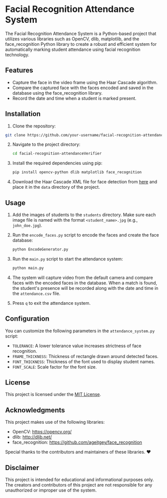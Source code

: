 # Facial Recognition Attendance System

The Facial Recognition Attendance System is a Python-based project that utilizes various libraries such as OpenCV, dlib, matplotlib, and the face_recognition Python library to create a robust and efficient system for automatically marking student attendance using facial recognition technology.

## Features

- Capture the face in the video frame using the Haar Cascade algorithm.
- Compare the captured face with the faces encoded and saved in the database using the face_recognition library.
- Record the date and time when a student is marked present.

## Installation

1. Clone the repository:
  ```bash
  git clone https://github.com/your-username/facial-recognition-attendance.git
   ```

2. Navigate to the project directory:

   ```bash
   cd facial-recognition-attendanceVerifier
   ```
   

3. Install the required dependencies using pip:

   ```bash
   pip install opencv-python dlib matplotlib face_recognition
   ```

4. Download the Haar Cascade XML file for face detection from [here](https://github.com/opencv/opencv/blob/master/data/haarcascades/haarcascade_frontalface_default.xml) and place it in the `data` directory of the project.

## Usage

1. Add the images of students to the `students` directory. Make sure each image file is named with the format `<student_name>.jpg` (e.g., `john_doe.jpg`).

2. Run the `encode_faces.py` script to encode the faces and create the face database:

   ```bash
   python EncodeGenerator.py
   ```

3. Run the `main.py` script to start the attendance system:

   ```bash
   python main.py
   ```

4. The system will capture video from the default camera and compare faces with the encoded faces in the database. When a match is found, the student's presence will be recorded along with the date and time in the `attendance.csv` file.

5. Press `q` to exit the attendance system.

## Configuration

You can customize the following parameters in the `attendance_system.py` script:

- `TOLERANCE`: A lower tolerance value increases strictness of face recognition.
- `FRAME_THICKNESS`: Thickness of rectangle drawn around detected faces.
- `FONT_THICKNESS`: Thickness of the font used to display student names.
- `FONT_SCALE`: Scale factor for the font size.

## License

This project is licensed under the [MIT License](LICENSE).

## Acknowledgments

This project makes use of the following libraries:

- OpenCV: https://opencv.org/
- dlib: http://dlib.net/
- face_recognition: https://github.com/ageitgey/face_recognition

Special thanks to the contributors and maintainers of these libraries. ❤️ 

## Disclaimer

This project is intended for educational and informational purposes only. The creators and contributors of this project are not responsible for any unauthorized or improper use of the system.



